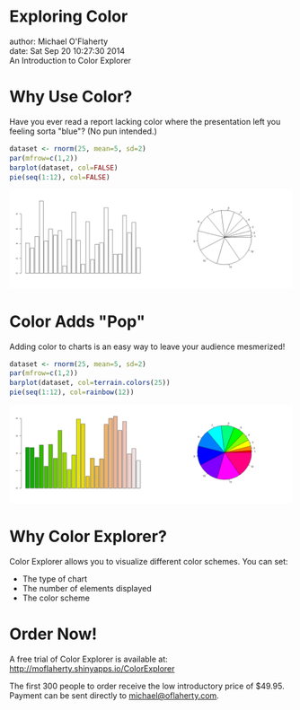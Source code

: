 Exploring Color
========================================================
author: Michael O'Flaherty  
date: Sat Sep 20 10:27:30 2014  
An Introduction to Color Explorer  

Why Use Color?
========================================================

Have you ever read a report lacking color where the presentation left you feeling sorta "blue"? (No pun intended.)


```r
dataset <- rnorm(25, mean=5, sd=2)
par(mfrow=c(1,2))
barplot(dataset, col=FALSE)
pie(seq(1:12), col=FALSE)
```

![plot of chunk unnamed-chunk-1](presentation-figure/unnamed-chunk-1.png) 

Color Adds "Pop"
========================================================
Adding color to charts is an easy way to leave your audience mesmerized!

```r
dataset <- rnorm(25, mean=5, sd=2)
par(mfrow=c(1,2))
barplot(dataset, col=terrain.colors(25))
pie(seq(1:12), col=rainbow(12))
```

![plot of chunk unnamed-chunk-2](presentation-figure/unnamed-chunk-2.png) 

Why Color Explorer?
========================================================
Color Explorer allows you to visualize different color schemes. You can set:
* The type of chart
* The number of elements displayed
* The color scheme

Order Now!
========================================================
A free trial of Color Explorer is available at:  
http://moflaherty.shinyapps.io/ColorExplorer  

The first 300 people to order receive the low introductory price of $49.95. Payment can be sent directly to michael@oflaherty.com.

